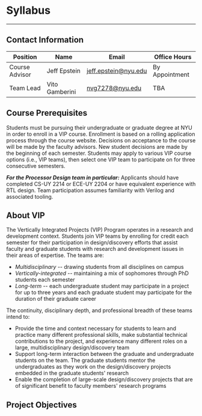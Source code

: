 # Syllabus
----------

## Contact Information

|    Position    |      Name      |         Email        |   Office Hours
-----------------|----------------|----------------------|-----------------
| Course Advisor |  Jeff Epstein  | jeff.epstein@nyu.edu | By Appointment
|    Team Lead   | Vito Gamberini |    nvg7278@nyu.edu   |       TBA

## Course Prerequisites

Students must be pursuing their undergraduate or graduate degree at NYU in order
to enroll in a VIP course. Enrollment is based on a rolling application process
through the course website. Decisions on acceptance to the course will be made
by the faculty advisors. New student decisions are made by the beginning of each
semester. Students may apply to various VIP course options (i.e., VIP teams),
then select one VIP team to participate on for three consecutive semesters.

***For the Processor Design team in particular:*** Applicants should have
completed CS-UY 2214 or ECE-UY 2204 or have equivalent experience with RTL
design. Team participation assumes familiarity with Verilog and associated
tooling.

## About VIP

The Vertically Integrated Projects (VIP) Program operates in a research and
development context. Students join VIP teams by enrolling for credit each
semester for their participation in design/discovery efforts that assist faculty
and graduate students with research and development issues in their areas of
expertise.
The teams are:
  * *Multidisciplinary* -- drawing students from all disciplines on campus
  * *Vertically-integrated* -- maintaining a mix of sophomores through PhD
    students each semester
  * *Long-term* -- each undergraduate student may participate in a project for
    up to three years and each graduate student may participate for the duration
    of their graduate career

The continuity, disciplinary depth, and professional breadth of these teams
intend to:
  * Provide the time and context necessary for students to learn and practice
    many different professional skills, make substantial technical contributions
    to the project, and experience many different roles on a large,
    multidisciplinary design/discovery team
  * Support long-term interaction between the graduate and undergraduate
    students on the team. The graduate students mentor the undergraduates as
    they work on the design/discovery projects embedded in the graduate
    students' research
  * Enable the completion of large-scale design/discovery projects that are of
    significant benefit to faculty members' research programs

## Project Objectives
